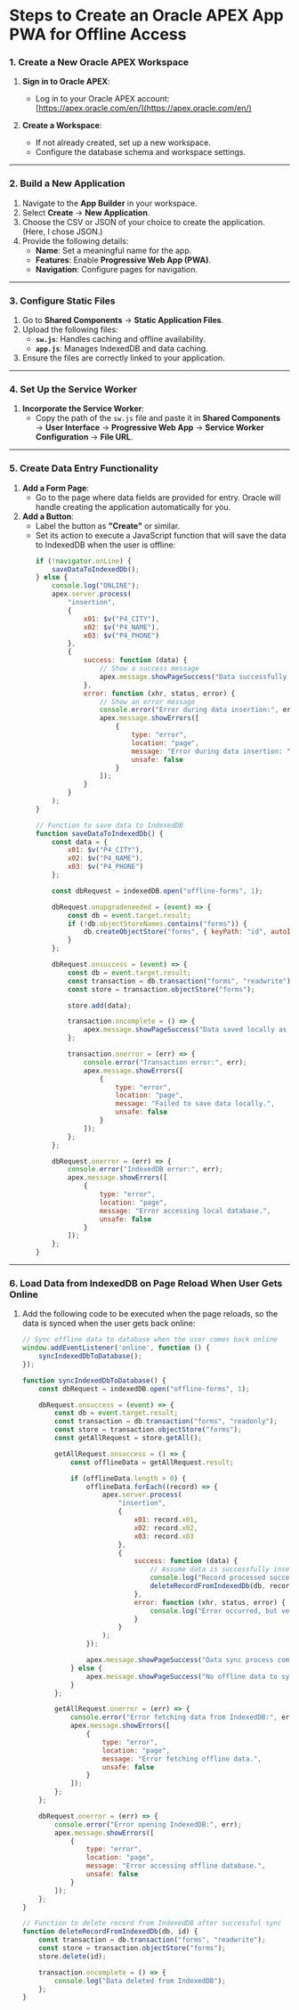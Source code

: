 # **Steps to Create an Oracle APEX App PWA for Offline Access**

### **1. Create a New Oracle APEX Workspace**
1. **Sign in to Oracle APEX**:
   - Log in to your Oracle APEX account:  
     [https://apex.oracle.com/en/](https://apex.oracle.com/en/)
     
2. **Create a Workspace**:
   - If not already created, set up a new workspace.
   - Configure the database schema and workspace settings.

---

### **2. Build a New Application**
1. Navigate to the **App Builder** in your workspace.
2. Select **Create** → **New Application**.
3. Choose the CSV or JSON of your choice to create the application. (Here, I chose JSON.)
4. Provide the following details:
   - **Name**: Set a meaningful name for the app.
   - **Features**: Enable **Progressive Web App (PWA)**.
   - **Navigation**: Configure pages for navigation.

---

### **3. Configure Static Files**
1. Go to **Shared Components** → **Static Application Files**.
2. Upload the following files:
   - **`sw.js`**: Handles caching and offline availability.
   - **`app.js`**: Manages IndexedDB and data caching.
3. Ensure the files are correctly linked to your application.

---

### **4. Set Up the Service Worker**
1. **Incorporate the Service Worker**:
   - Copy the path of the `sw.js` file and paste it in **Shared Components** → **User Interface** → **Progressive Web App** → **Service Worker Configuration** → **File URL**.

---

### **5. Create Data Entry Functionality**
1. **Add a Form Page**:
   - Go to the page where data fields are provided for entry. Oracle will handle creating the application automatically for you.
2. **Add a Button**:
   - Label the button as **"Create"** or similar.
   - Set its action to execute a JavaScript function that will save the data to IndexedDB when the user is offline:
     ```javascript
     if (!navigator.onLine) {
         saveDataToIndexedDb();
     } else {
         console.log("ONLINE");
         apex.server.process(
             "insertion",
             {
                 x01: $v("P4_CITY"),
                 x02: $v("P4_NAME"),
                 x03: $v("P4_PHONE")
             },
             {
                 success: function (data) {
                     // Show a success message
                     apex.message.showPageSuccess("Data successfully inserted into the database!");
                 },
                 error: function (xhr, status, error) {
                     // Show an error message
                     console.error("Error during data insertion:", error);
                     apex.message.showErrors([
                         {
                             type: "error",
                             location: "page",
                             message: "Error during data insertion: " + error,
                             unsafe: false
                         }
                     ]);
                 }
             }
         );
     }

     // Function to save data to IndexedDB
     function saveDataToIndexedDb() {
         const data = {
             x01: $v("P4_CITY"),
             x02: $v("P4_NAME"),
             x03: $v("P4_PHONE")
         };

         const dbRequest = indexedDB.open("offline-forms", 1);

         dbRequest.onupgradeneeded = (event) => {
             const db = event.target.result;
             if (!db.objectStoreNames.contains("forms")) {
                 db.createObjectStore("forms", { keyPath: "id", autoIncrement: true });
             }
         };

         dbRequest.onsuccess = (event) => {
             const db = event.target.result;
             const transaction = db.transaction("forms", "readwrite");
             const store = transaction.objectStore("forms");

             store.add(data);

             transaction.oncomplete = () => {
                 apex.message.showPageSuccess("Data saved locally as you are offline.");
             };

             transaction.onerror = (err) => {
                 console.error("Transaction error:", err);
                 apex.message.showErrors([
                     {
                         type: "error",
                         location: "page",
                         message: "Failed to save data locally.",
                         unsafe: false
                     }
                 ]);
             };
         };

         dbRequest.onerror = (err) => {
             console.error("IndexedDB error:", err);
             apex.message.showErrors([
                 {
                     type: "error",
                     location: "page",
                     message: "Error accessing local database.",
                     unsafe: false
                 }
             ]);
         };
     }
     ```

---

### **6. Load Data from IndexedDB on Page Reload When User Gets Online**
1. Add the following code to be executed when the page reloads, so the data is synced when the user gets back online:
   ```javascript
   // Sync offline data to database when the user comes back online
   window.addEventListener('online', function () {
       syncIndexedDbToDatabase();
   });

   function syncIndexedDbToDatabase() {
       const dbRequest = indexedDB.open("offline-forms", 1);

       dbRequest.onsuccess = (event) => {
           const db = event.target.result;
           const transaction = db.transaction("forms", "readonly");
           const store = transaction.objectStore("forms");
           const getAllRequest = store.getAll();

           getAllRequest.onsuccess = () => {
               const offlineData = getAllRequest.result;

               if (offlineData.length > 0) {
                   offlineData.forEach((record) => {
                       apex.server.process(
                           "insertion",
                           {
                               x01: record.x01,
                               x02: record.x02,
                               x03: record.x03
                           },
                           {
                               success: function (data) {
                                   // Assume data is successfully inserted if we get a response
                                   console.log("Record processed successfully:", record);
                                   deleteRecordFromIndexedDb(db, record.id);
                               },
                               error: function (xhr, status, error) {
                                   console.log("Error occurred, but verifying server status...", error);
                               }
                           }
                       );
                   });

                   apex.message.showPageSuccess("Data sync process completed.");
               } else {
                   apex.message.showPageSuccess("No offline data to sync.");
               }
           };

           getAllRequest.onerror = (err) => {
               console.error("Error fetching data from IndexedDB:", err);
               apex.message.showErrors([
                   {
                       type: "error",
                       location: "page",
                       message: "Error fetching offline data.",
                       unsafe: false
                   }
               ]);
           };
       };

       dbRequest.onerror = (err) => {
           console.error("Error opening IndexedDB:", err);
           apex.message.showErrors([
               {
                   type: "error",
                   location: "page",
                   message: "Error accessing offline database.",
                   unsafe: false
               }
           ]);
       };
   }

   // Function to delete record from IndexedDB after successful sync
   function deleteRecordFromIndexedDb(db, id) {
       const transaction = db.transaction("forms", "readwrite");
       const store = transaction.objectStore("forms");
       store.delete(id);

       transaction.oncomplete = () => {
           console.log("Data deleted from IndexedDB");
       };
   }
